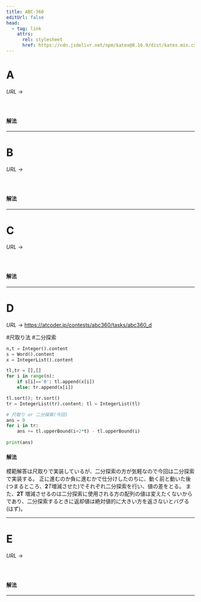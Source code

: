 ```yaml
---
title: ABC-360
editUrl: false
head:
  - tag: link
    attrs:
      rel: stylesheet
      href: https://cdn.jsdelivr.net/npm/katex@0.16.9/dist/katex.min.css
---
```


# A

$URL\:\to$

#

```python
```

#### 解法

***

# B

$URL\:\to$

#

```python
```

#### 解法

***

# C

$URL\:\to$

#

```python
```

#### 解法

***

# D

$URL\:\to$ <https://atcoder.jp/contests/abc360/tasks/abc360_d>

\#尺取り法 #二分探索

```python
n,t = Integer().content
s = Word().content
x = IntegerList().content

tl,tr = [],[]
for i in range(n):
	if s[i]=='0': tl.append(x[i])
	else: tr.append(x[i])

tl.sort(); tr.sort()
tr = IntegerList(tr).content; tl = IntegerList(tl)

# 尺取り or 二分探索(今回)
ans = 0
for i in tr:
	ans += tl.upperBound(i+2*t) - tl.upperBound(i)
	
print(ans)
```

#### 解法

模範解答は尺取りで実装しているが、二分探索の方が気軽なので今回は二分探索で実装する。
正に進むのか負に進むかで仕分けしたのちに、動く前と動いた後(つまるところ、$\boldsymbol2T$増減させた)でそれぞれ二分探索を行い、値の差をとる。
また、$\boldsymbol{2T}$ 増減させるのは二分探索に使用される方の配列の値は変えたくないからであり、二分探索するときに返却値は絶対値的に大きい方を返さないとバグる(はず)。

***

# E

$URL\:\to$

#

```python
```

#### 解法

***
